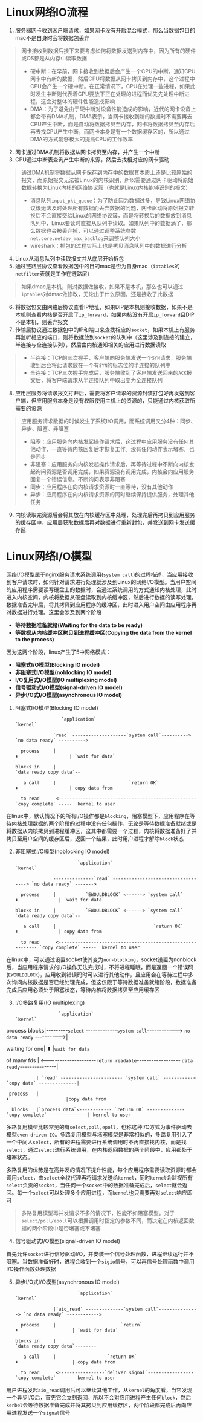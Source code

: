 # Linux网络IO流程

1. 服务器网卡收到客户端请求，如果网卡没有开启混合模式，那么当数据包目的mac不是自身时会将数据包丢弃

> 网卡接收到数据后接下来要考虑如何将数据发送到内存中，因为所有的硬件或OS都是从内存中读取数据
>
> - 硬中断：在早前，网卡接收到数据后会产生一个CPU的中断，通知CPU网卡中有新的数据，然后CPU将数据从网卡拷贝到内存中，这个过程中CPU会产生一个硬中断。在正常情况下，CPU在处理一些进程，如果此时发生中断则代表着CPU要放下正在处理的进程而优先先处理中断进程，这会对整体的硬件性能造成影响
> - DMA：为了避免由于硬中断对设备性能造成的影响，近代的网卡设备上都会带有DMA机制，DMA表示，当网卡接收到新的数据时不需要再去CPU产生中断，而是自动将数据拷贝至内存，网卡将数据拷贝至内存后再去找CPU产生中断，而网卡本身是有一个数据缓存区的，所以通过DMA的方式能够极大的提高CPU的工作效率

2. 网卡通过DMA机制将数据从网卡拷贝至内存，并产生一个中断
3. CPU通过中断表查询产生中断的来源，然后去找相对应的网卡驱动

> 通过DMA机制将数据从网卡保存到内存中的数据其本质上还是比较原始的报文，而原始报文无法被Linux的内核识别，所以需要通过网卡驱动将原始数据转换为Linux内核的网络协议簇（也就是Linux内核能够识别的报文）
>
> - 消息队列`input_pkt_queue`：为了防止因为数据过多，导致Linux网络协议簇无法及时处理所有数据而丢弃数据的问题，网卡驱动将原始报文转换后不会直接交给Linux的网络协议簇，而是将转换后的数据放到消息队列中，Linux要读时直接从队列中读取。如果队列中的数据满了，那么数据也会被丢弃掉，可以通过调整系统参数`net.core.netdev_max_backlog`来调整队列大小
> - wireshark：抓包的过程实际上也是拷贝消息队列中的数据进行分析

4. Linux从消息队列中读取报文并从底层开始拆包
5. 通过链路层协议查看数据包中的目的mac是否为自身mac（`iptables`的`netfilter`表就是工作在链路层）

> 如果dmac是本机，则对数据做接收，如果不是本机，那么也可以通过`iptables`对dmac做修改，无论出于什么原因，还是接收了此数据

6. 将数据包交由网络层协议查看IP地址，如果DIP是本机则接收数据，如果不是本机则查看内核是否开启了`ip_forward`，如果内核没有开启`ip_forward`且DIP不是本机，则丢弃报文
7. 传输层协议通过数据包中的IP和端口来查找相应的`socket`，如果本机上有服务再监听相应的端口，则将数据放到`socket`的队列中（这里涉及到连接的建立，半连接与全连接队列），然后由内核通知相关的应用进行数据读取

> - 半连接：TCP的三次握手，客户端向服务端发送一个`SYN`请求，服务端收到后会将此请求放在一个有`SYN`的标志位的半连接的队列中
> - 全连接：TCP三次握手完成后，服务端收到了客户端发送回来的`ACK`报文后，将客户端请求从半连接队列中取出变为全连接队列

8. 应用层服务将请求报文打开后，需要将客户请求的资源封装打包好再发送到客户端，但应用服务本身是没有权限使用主机上的资源的，只能通过内核获取所需要的资源

> 应用服务请求数据的时候发生了系统I/O调用，而系统调用又分4种：同步、异步、阻塞、非阻塞
>
> - 阻塞：应用服务向内核发起操作请求后，这过程中应用服务没有任何其他动作，一直等待内核回复后才恢复工作。没有任何动作表示堵塞，也是同步
> - 非阻塞：应用服务向内核发起操作请求后，再等待过程中不断向内核发起询问资源是否调用完成，如果资源没有调用完成，内核会向应用服务回复一个错误信息。不断询问表示非阻塞
> - 同步：应用程序在向内核请求资源时一直等待，没有其他动作
> - 异步：应用程序在向内核请求资源的同时继续保持提供服务，处理其他任务

9. 内核读取完资源后会将其放在内核缓存区中处理，处理完后再拷贝到应用服务的缓存区中，应用层获取数据后再对数据进行重新封包，并发送到网卡发送缓存区

# Linux网络I/O模型

网络I/O模型属于nginx服务请求系统调用(`system call`)的过程描述，当应用接收到客户请求时，如何针对请求进行处理就涉及到Linux的网络I/O模型。当用户空间的应用程序需要读写硬盘上的数据时，会通过系统调用的方式通知内核处理，此时进入内核空间，内核将数据从硬盘读取到内核缓冲区，然后进行数据的读写处理，数据准备完毕后，将其拷贝到应用程序的缓冲区，此时进入用户空间由应用程序再对数据进行处理。这里会涉及到两个阶段

- **等待数据准备就绪(Waiting for the data to be ready)**
- **等数据从内核缓冲区拷贝到进程缓冲区(Copying the data from the kernel to the process)**

因为这两个阶段，linux产生了5中网络模式：

- **阻塞式I/O模型(Blocking IO model)**
- **非阻塞式I/O模型(noblocking IO model)**
- **I/O复用式I/O模型(IO multiplexing model)**
- **信号驱动式I/O模型(signal-driven IO model)**
- **异步I/O式I/O模型(asynchronous IO model)**

1. 阻塞式I/O模型(Blocking IO model)

                        `application`                                                        `kernel`

                     `read` --------------------`system call`----------> `no data ready` ---------->

         process     |                                                         ⬇                   | `wait for data`

       blocks in     |                                                     `data ready copy data`--

          a call     |                           `return OK`                   ⬇                   | copy data from

         to read      <--------------------------------------------------- `copy complete` -----  kernel to user

在linux中，默认情况下的所有I/O操作都是`blocking`，阻塞模型下，应用程序在等待内核处理数据的两个阶段的过程中没有任何操作，无论是等待数据准备就绪或是将数据从内核拷贝到进程缓冲区，这其中都需要一个过程，内核将数据准备好了并拷贝至用户空间的缓存区后，返回一个结果，此时用户进程才解除`block`状态

2. 非阻塞式I/O模型(noblocking IO model)

                              `application`                                                        `kernel`

                     ---------------`read` -----------------------------------> `no data ready` ------->

         process     |           `EWOULDBLOCK` <------> `system call`                  ⬇               | `wait for data`

       blocks in     |           `EWOULDBLOCK` <------> `system call`           `data ready copy data`--

          a call     |                                    `return OK`                  ⬇               | copy data from

         to read      <----------------------------------------------------------- `copy complete` -----  kernel to user

在linux中，可以通过设置socket使其变为`non-blocking`，socket设置为nonblock后，当应用程序请求的I/O操作无法完成时，不将进程睡眠，而是返回一个错误码(`EWOULDBLOCK`)，应用收到错误码时可以进行其他动作，且应用会在等待过程中多次询问内核数据是否已经处理完成，但这仅限于等待数据准备就绪阶段，数据准备完成后应用必须处于阻塞状态，等待内核将数据拷贝至应用缓存区

3. I/O多路复用(IO multiplexing)

                       `application`                                                            `kernel`   
                   

 process blocks|---------`select` -------------`system call`------------> `no data ready` ---------->|

waiting for one|                                                                 ⬇                   |`wait for data`

   of many fds | <--------------------`return readable`------------------ `data ready`---------------|

               | `read` ----------------------- `system call` -----------> `copy data` --------------| 
    
     process   |                                                               ⬇                     |copy data from
    
      blocks   |`process data`<------------ `return OK` -------------- `copy complete` --------------| kernel to user 

多路复用模型比较常见的有`select,poll,epoll`，也称这种I/O方式为事件驱动去模型`even driven IO`。多路复用模型与堵塞模型是非常相似的，多路复用引入了一个中间人`select`，所有的进程需要进行系统调用时不再直接找内核，而是找`select`，通过`select`进行系统调用，在内核返回数据的两个阶段中，应用都处于堵塞状态。

多路复用的优势是在高并发的情况下提升性能，每个应用程序需要读取资源时都会调用`select`，由`select`全权代理再将请求发送给`kernel`，同时`kernel`会监视所有`select`负责的`socket`，当任何一个`socket`中的数据准备完成后，`select`就会返回。每一个`select`可以处理多个应用进程，而`kernel`也只需要再对`select`响应即可

>多路复用模型再并发请求不多的情况下，性能不如阻塞模型。对于`select/poll/epoll`可以根据调用时指定的参数不同，而决定在内核返回数据的两个阶段中是否堵塞或不堵塞

4. 信号驱动式I/O模型(signal-driven IO model)

首先允许`socket`进行信号驱动I/O，并安装一个信号处理函数，进程继续运行并不阻塞。当数据准备好时，进程会收到一个`sigio`信号，可以再信号处理函数中调用I/O操作函数处理数据

5. 异步I/O式I/O模型(asynchronous IO model)

                              `application`                                                        `kernel`

                     |`aio_read` --------------`system call`---------------> `no data ready` ------------>

         process     |                        `return`                              ⬇                    | `wait for data`

       blocks in     |                                                     `data ready copy data`--------

          a call     |                   `return OK`                                ⬇                    | copy data from

         to read      <-----------------`deliver signal`----------------- `copy complete` -----  kernel to user

用户进程发起`aio_read`调用后可以继续其他工作，从`kernel`的角度看，当它发现一个异步I/O后，首先它会立刻返回，所以不会对应用进程产生任何`block`，然后`kerbel`会等待数据准备完成并将其拷贝到应用缓存区，两个阶段都完成后再向应用进程发送一个`signal`信号
